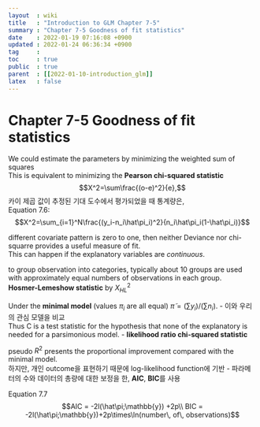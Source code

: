 ```yaml
---
layout  : wiki
title   : "Introduction to GLM Chapter 7-5"
summary : "Chapter 7-5 Goodness of fit statistics"
date    : 2022-01-19 07:16:08 +0900
updated : 2022-01-24 06:36:34 +0900
tag     : 
toc     : true
public  : true
parent  : [[2022-01-10-introduction_glm]]
latex   : false
---
```


# Chapter 7-5 Goodness of fit statistics

We could estimate the parameters by minimizing the weighted sum of squares  
This is equivalent to minimizing the **Pearson chi-squared statistic**  
$$X^2=\sum\frac{(o-e)^2}{e},$$
카이 제곱 값이 추정된 기대 도수에서 평가되었을 때 통계량은,  
Equation 7.6:  
$$X^2=\sum_{i=1}^N\frac{(y_i-n_i\hat\pi_i)^2}{n_i\hat\pi_i(1-\hat\pi_i)}$$

different covariate pattern is zero to one, then neither Deviance nor chi-squarre provides a useful measure of fit.  
This can happen if the explanatory variables are *continuous*.  

to group observation into categories, typically about 10 groups are used with approximately equal numbers of observations in each group.  
**Hosmer-Lemeshow statistic** by $X^2_{HL}$  

Under the **minimal model** (values $\pi_i$ are all equal) $\tilde\pi=(\sum{y_i})/(\sum{n_i})$. - 이와 우리의 관심 모델을 비교  
Thus C is a test statistic for the hypothesis that none of the explanatory is needed for a parsimonious model. - **likelihood ratio chi-squared statistic**

pseudo $R^2$ presents the proportional improvement compared with the minimal model.  
하지만, 개인 outcome을 표현하기 때문에 log-likelihood function에 기반 - 파라메터의 수와 데이터의 총량에 대한 보정을 한, **AIC**, **BIC**를 사용  

Equation 7.7  
$$AIC = -2l(\hat\pi;\mathbb{y}) +2p\\
BIC = -2l(\hat\pi;\mathbb{y})+2p\times\ln(number\, of\, observations)$$

